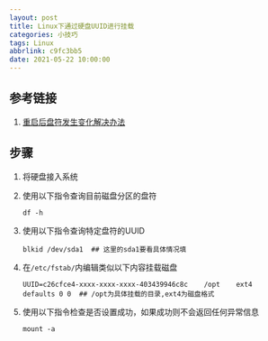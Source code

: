 ```yaml
---
layout: post
title: Linux下通过硬盘UUID进行挂载
categories: 小技巧
tags: Linux
abbrlink: c9fc3bb5
date: 2021-05-22 10:00:00
---
```


## 参考链接

1. [重启后盘符发生变化解决办法](https://support.huaweicloud.com/ecs_faq/ecs_faq_1125.html)

## 步骤

1. 将硬盘接入系统

2. 使用以下指令查询目前磁盘分区的盘符

   ```shell
   df -h
   ```

3. 使用以下指令查询特定盘符的UUID

   ```shell
   blkid /dev/sda1  ## 这里的sda1要看具体情况填
   ```

4. 在`/etc/fstab/`内编辑类似以下内容挂载磁盘

   ```shell
   UUID=c26cfce4-xxxx-xxxx-xxxx-403439946c8c    /opt    ext4    defaults 0 0  ## /opt为具体挂载的目录,ext4为磁盘格式
   ```

5. 使用以下指令检查是否设置成功，如果成功则不会返回任何异常信息

   ```shell
   mount -a
   ```
